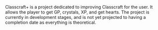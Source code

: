 Classcraft+ is a project dedicated to improving Classcraft for the user. It allows the player to get GP, crystals, XP, and get hearts. The project is currently in development stages, and is not yet projected to having a completion date as everything is theoretical.
